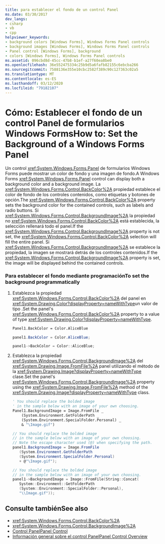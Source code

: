 ```yaml
---
title: para establecer el fondo de un control Panel
ms.date: 03/30/2017
dev_langs:
- csharp
- vb
- cpp
helpviewer_keywords:
- background colors [Windows Forms], Windows Forms Panel controls
- background images [Windows Forms], Windows Forms Panel controls
- Panel control [Windows Forms], background
- colors [Windows Forms], Windows Forms Panel controls
ms.assetid: 096cbd8d-45cc-47b8-b1ef-a27f60ea8be0
ms.openlocfilehash: 36e552475334c25b9d5a6fafb82155c6ebcba266
ms.sourcegitcommit: 7588136e355e10cbc2582f389c90c127363c02a5
ms.translationtype: MT
ms.contentlocale: es-ES
ms.lasthandoff: 03/12/2020
ms.locfileid: "79182107"
---
```

# <a name="how-to-set-the-background-of-a-windows-forms-panel"></a><span data-ttu-id="a1a95-102">Cómo: Establecer el fondo de un control Panel de formularios Windows Forms</span><span class="sxs-lookup"><span data-stu-id="a1a95-102">How to: Set the Background of a Windows Forms Panel</span></span>
<span data-ttu-id="a1a95-103">Un control <xref:System.Windows.Forms.Panel> de formularios Windows Forms puede mostrar un color de fondo y una imagen de fondo.</span><span class="sxs-lookup"><span data-stu-id="a1a95-103">A Windows Forms <xref:System.Windows.Forms.Panel> control can display both a background color and a background image.</span></span> <span data-ttu-id="a1a95-104">La <xref:System.Windows.Forms.Control.BackColor%2A> propiedad establece el color de fondo de los controles contenidos, como etiquetas y botones de opción.</span><span class="sxs-lookup"><span data-stu-id="a1a95-104">The <xref:System.Windows.Forms.Control.BackColor%2A> property sets the background color for the contained controls, such as labels and radio buttons.</span></span> <span data-ttu-id="a1a95-105">Si <xref:System.Windows.Forms.Control.BackgroundImage%2A> la propiedad no <xref:System.Windows.Forms.Control.BackColor%2A> está establecida, la selección rellenará todo el panel.</span><span class="sxs-lookup"><span data-stu-id="a1a95-105">If the <xref:System.Windows.Forms.Control.BackgroundImage%2A> property is not set, the <xref:System.Windows.Forms.Control.BackColor%2A> selection will fill the entire panel.</span></span> <span data-ttu-id="a1a95-106">Si <xref:System.Windows.Forms.Control.BackgroundImage%2A> se establece la propiedad, la imagen se mostrará detrás de los controles contenidos.</span><span class="sxs-lookup"><span data-stu-id="a1a95-106">If the <xref:System.Windows.Forms.Control.BackgroundImage%2A> property is set, the image will be displayed behind the contained controls.</span></span>  
  
### <a name="to-set-the-background-programmatically"></a><span data-ttu-id="a1a95-107">Para establecer el fondo mediante programación</span><span class="sxs-lookup"><span data-stu-id="a1a95-107">To set the background programmatically</span></span>  
  
1. <span data-ttu-id="a1a95-108">Establezca la propiedad <xref:System.Windows.Forms.Control.BackColor%2A> del panel en <xref:System.Drawing.Color?displayProperty=nameWithType>un valor de tipo .</span><span class="sxs-lookup"><span data-stu-id="a1a95-108">Set the panel's <xref:System.Windows.Forms.Control.BackColor%2A> property to a value of type <xref:System.Drawing.Color?displayProperty=nameWithType>.</span></span>  
  
    ```vb  
    Panel1.BackColor = Color.AliceBlue  
    ```  
  
    ```csharp  
    panel1.BackColor = Color.AliceBlue;  
    ```  
  
    ```cpp  
    panel1->BackColor = Color::AliceBlue;  
    ```  
  
2. <span data-ttu-id="a1a95-109">Establezca la propiedad <xref:System.Windows.Forms.Control.BackgroundImage%2A> del <xref:System.Drawing.Image.FromFile%2A> panel utilizando el método de la <xref:System.Drawing.Image?displayProperty=nameWithType> clase.</span><span class="sxs-lookup"><span data-stu-id="a1a95-109">Set the panel's <xref:System.Windows.Forms.Control.BackgroundImage%2A> property using the <xref:System.Drawing.Image.FromFile%2A> method of the <xref:System.Drawing.Image?displayProperty=nameWithType> class.</span></span>  
  
    ```vb  
    ' You should replace the bolded image
    ' in the sample below with an image of your own choosing.  
    Panel1.BackgroundImage = Image.FromFile _  
        (System.Environment.GetFolderPath _  
        (System.Environment.SpecialFolder.Personal) _  
        & "\Image.gif")  
    ```  
  
    ```csharp  
    // You should replace the bolded image
    // in the sample below with an image of your own choosing.  
    // Note the escape character used (@) when specifying the path.  
    panel1.BackgroundImage = Image.FromFile  
       (System.Environment.GetFolderPath  
       (System.Environment.SpecialFolder.Personal)  
       + @"\Image.gif");  
    ```  
  
    ```cpp  
    // You should replace the bolded image
    // in the sample below with an image of your own choosing.  
    panel1->BackgroundImage = Image::FromFile(String::Concat(  
       System::Environment::GetFolderPath  
       (System::Environment::SpecialFolder::Personal),  
       "\\Image.gif"));  
    ```  
  
## <a name="see-also"></a><span data-ttu-id="a1a95-110">Consulte también</span><span class="sxs-lookup"><span data-stu-id="a1a95-110">See also</span></span>

- <xref:System.Windows.Forms.Control.BackColor%2A>
- <xref:System.Windows.Forms.Control.BackgroundImage%2A>
- [<span data-ttu-id="a1a95-111">Control Panel</span><span class="sxs-lookup"><span data-stu-id="a1a95-111">Panel Control</span></span>](panel-control-windows-forms.md)
- [<span data-ttu-id="a1a95-112">Información general sobre el control Panel</span><span class="sxs-lookup"><span data-stu-id="a1a95-112">Panel Control Overview</span></span>](panel-control-overview-windows-forms.md)
